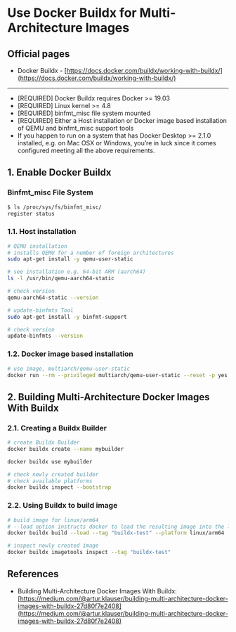 # Use Docker Buildx for Multi-Architecture Images

## Official pages

* Docker Buildx - [https://docs.docker.com/buildx/working-with-buildx/](https://docs.docker.com/buildx/working-with-buildx/)

---

* [REQUIRED] Docker Buildx requires Docker >= 19.03
* [REQUIRED] Linux kernel >= 4.8
* [REQUIRED] binfmt_misc file system mounted
* [REQUIRED] Either a Host installation or Docker image based installation of QEMU and binfmt_misc support tools
* If you happen to run on a system that has Docker Desktop >= 2.1.0 installed, e.g. on Mac OSX or Windows, you’re in luck since it comes configured meeting all the above requirements.

## 1. Enable Docker Buildx

### Binfmt_misc File System

```bash
$ ls /proc/sys/fs/binfmt_misc/
register status
```

### 1.1. Host installation

```bash
# QEMU installation
# installs QEMU for a number of foreign architectures
sudo apt-get install -y qemu-user-static

# see installation e.g. 64-bit ARM (aarch64)
ls -l /usr/bin/qemu-aarch64-static

# check version
qemu-aarch64-static --version

# update-binfmts Tool
sudo apt-get install -y binfmt-support

# check version
update-binfmts --version
```

### 1.2. Docker image based installation

```bash
# use image, multiarch/qemu-user-static
docker run --rm --privileged multiarch/qemu-user-static --reset -p yes
```

## 2. Building Multi-Architecture Docker Images With Buildx

### 2.1. Creating a Buildx Builder

```bash
# create Buildx Builder
docker buildx create --name mybuilder

docker buildx use mybuilder

# check newly created builder
# check available platforms
docker buildx inspect --bootstrap
```

### 2.2. Using Buildx to build image

```bash
# build image for linux/arm64
# --load option instructs docker to load the resulting image into the local docker images list
docker buildx build --load --tag "buildx-test" --platform linux/arm64 .

# inspect newly created image
docker buildx imagetools inspect --tag "buildx-test"
```

## References

* Building Multi-Architecture Docker Images With Buildx: [https://medium.com/@artur.klauser/building-multi-architecture-docker-images-with-buildx-27d80f7e2408](https://medium.com/@artur.klauser/building-multi-architecture-docker-images-with-buildx-27d80f7e2408)
